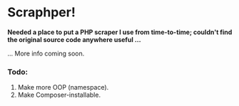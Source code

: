 # Scraphper!

**Needed a place to put a PHP scraper I use from time-to-time; couldn't find the original source code anywhere useful …**

… More info coming soon.

### Todo:

1. Make more OOP (namespace).
1. Make Composer-installable.
